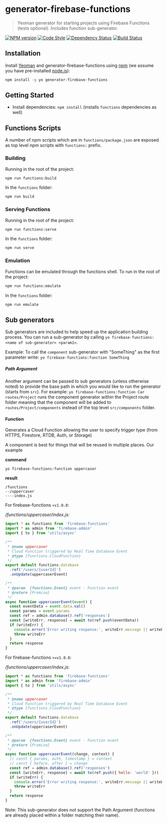 # generator-firebase-functions

> Yeoman generator for starting projects using Firebase Functions (tests optional). Includes function sub-generator.

[![NPM version][npm-image]][npm-url]
[![Code Style][code-style-image]][code-style-url]
[![Dependency Status][daviddm-image]][daviddm-url]
[![Build Status][travis-image]][travis-url]

## Installation

Install [Yeoman](http://yeoman.io) and generator-firebase-functions using [npm](https://www.npmjs.com/) (we assume you have pre-installed [node.js](https://nodejs.org/)):

```bash
npm install -g yo generator-firebase-functions
```

## Getting Started

* Install dependencies: `npm install` (installs `functions` dependencies as well)

## Functions Scripts
A number of npm scripts which are in `functions/package.json` are exposed as top level npm scripts with `functions:` prefix.

### Building

Running in the root of the project:

```sh
npm run functions:build
```

In the `functions` folder:

```sh
npm run build
```

### Serving Functions

Running in the root of the project:

```sh
npm run functions:serve
```

In the `functions` folder:

```sh
npm run serve
```

### Emulation

Functions can be emulated through the functions shell. To run in the root of the project:

```sh
npm run functions:emulate
```

In the `functions` folder:

```sh
npm run emulate
```

## Sub generators

Sub generators are included to help speed up the application building process. You can run a sub-generator by calling `yo firebase-functions:<name of sub-generator> <param1>`.

Example: To call the `component` sub-generator with "SomeThing" as the first parameter write: `yo firebase-functions:function SomeThing`

##### Path Argument
Another argument can be passed to sub generators (unless otherwise noted) to provide the base path in which you would like to run the generator (starts from `src`). For example: `yo firebase-functions:function Car routes/Project` runs the component generator within the Project route folder meaning that the component will be added to `routes/Project/components` instead of the top level `src/components` folder.

#### Function

Generates a Cloud Function allowing the user to specify trigger type (from HTTPS, Firestore, RTDB, Auth, or Storage)

A component is best for things that will be reused in multiple places. Our example

**command**

`yo firebase-functions:function uppercaser`

**result**

```
/functions
--/uppercaser
----index.js
```

For firebase-functions `<v1.0.0`:

*/functions/uppercaser/index.js:*

```js
import * as functions from 'firebase-functions'
import * as admin from 'firebase-admin'
import { to } from 'utils/async'

/**
 * @name uppercaser
 * Cloud Function triggered by Real Time Database Event
 * @type {functions.CloudFunction}
 */
export default functions.database
  .ref('/users/{userId}')
  .onUpdate(uppercaserEvent)

/**
 * @param  {functions.Event} event - Function event
 * @return {Promise}
 */
async function uppercaserEvent(event) {
  const eventData = event.data.val()
  const params = event.params
  const ref = admin.database().ref('responses')
  const [writeErr, response] = await to(ref.push(eventData))
  if (writeErr) {
    console.error('Error writing response:', writeErr.message || writeErr)
    throw writeErr
  }
  return response
}
```

For firebase-functions `>=v1.0.0`:

*/functions/uppercaser/index.js:*

```js
import * as functions from 'firebase-functions'
import * as admin from 'firebase-admin'
import { to } from 'utils/async'

/**
 * @name uppercaser
 * Cloud Function triggered by Real Time Database Event
 * @type {functions.CloudFunction}
 */
export default functions.database
  .ref('/users/{userId}')
  .onUpdate(uppercaserEvent)

/**
 * @param  {functions.Event} event - Function event
 * @return {Promise}
 */
async function uppercaserEvent(change, context) {
  // const { params, auth, timestamp } = context
  // const { before, after } = change
  const ref = admin.database().ref('responses')
  const [writeErr, response] = await to(ref.push({ hello: 'world' }))
  if (writeErr) {
    console.error('Error writing response:', writeErr.message || writeErr)
    throw writeErr
  }
  return response
}
```

Note: This sub-generator does not support the Path Argument (functions are already placed within a folder matching their name).

[npm-image]: https://img.shields.io/npm/v/generator-firebase-functions.svg?style=flat-square
[npm-url]: https://npmjs.org/package/generator-firebase-functions
[npm-downloads-image]: https://img.shields.io/npm/dm/generator-firebase-functions.svg?style=flat-square
[travis-image]: https://img.shields.io/travis/generator-firebase-functions/generator-firebase-functions/master.svg?style=flat-square
[travis-url]: https://travis-ci.org/generator-firebase-functions/generator-firebase-functions
[daviddm-image]: https://img.shields.io/david/generator-firebase-functions/generator-firebase-functions.svg?style=flat-square
[daviddm-url]: https://david-dm.org/generator-firebase-functions/generator-firebase-functions
[code-style-image]: https://img.shields.io/badge/code%20style-airbnb-blue.svg?style=flat-square
[code-style-url]: https://github.com/airbnb/javascript
